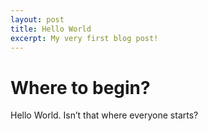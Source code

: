 ```yaml
---
layout: post
title: Hello World
excerpt: My very first blog post!
---
```


# Where to begin?

Hello World. Isn’t that where everyone starts?